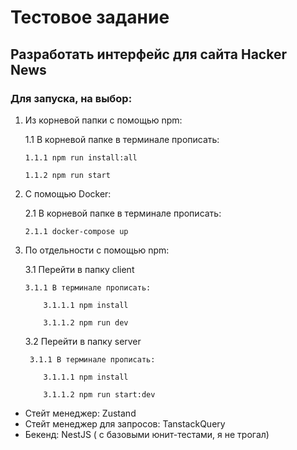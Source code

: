 # Тестовое задание

## Разработать интерфейс для сайта Hacker News

### Для запуска, на выбор:

1.  Из корневой папки с помощью npm:

    1.1 В корневой папке в терминале прописать:

        1.1.1 npm run install:all

        1.1.2 npm run start

2.  С помощью Docker:

    2.1 В корневой папке в терминале прописать:

        2.1.1 docker-compose up

3.  По отдельности с помощью npm:

    3.1 Перейти в папку client

        3.1.1 В терминале прописать:

            3.1.1.1 npm install

            3.1.1.2 npm run dev

    3.2 Перейти в папку server

         3.1.1 В терминале прописать:

            3.1.1.1 npm install

            3.1.1.2 npm run start:dev

- Стейт менеджер: Zustand
- Стейт менеджер для запросов: TanstackQuery
- Бекенд: NestJS ( с базовыми юнит-тестами, я не трогал)
